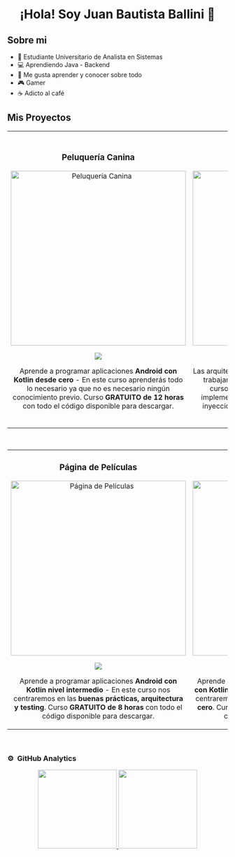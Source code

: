 <div align="center">
<h1 align="center">¡Hola! Soy Juan Bautista Ballini 👋</h1>
</div>

## Sobre mi

- :book: Estudiante Universitario de Analista en Sistemas
- :computer: Aprendiendo Java - Backend
- :telescope: Me gusta aprender y conocer sobre todo
- :video_game: Gamer
- :coffee: Adicto al café

## Mis Proyectos
<table>
<tr>
<td width="50%">
<h3 align="center">Peluquería Canina</h3>
<div align="center">
<a href="https://github.com/ArisGuimera/Android-Expert" target="_blank"><img src="https://imgur.com/qiGn5Wj.jpg" width="400" alt="Peluquería Canina"></a>
<p>
<a href="https://github.com/ArisGuimera/Android-Expert" target="_blank">
<img src="https://img.shields.io/badge/CÓDIGO-ff9?style=for-the-badge&logo=github&logoColor=black">
</a>
</p>
<p>Aprende a programar aplicaciones <strong>Android con Kotlin desde cero</strong> - En este curso aprenderás todo lo necesario ya que no es necesario ningún conocimiento previo. Curso <strong>GRATUITO de 12 horas</strong> con todo el código disponible para descargar.</p>
</div>
                                                                                      
</td>

<td width="50%">
               <br>
<h3 align="center">Gestión de Automóviles</h3>
<div align="center">                                       
<a href="https://github.com/ArisGuimera/SimpleAndroidMVVM" target="_blank"><img src="https://imgur.com/35LwP0Z.jpg" width="400" alt="Gestión de Automóviles"></a>
<br>
<p>
<a href="https://github.com/ArisGuimera/SimpleAndroidMVVM" target="_blank">
<img src="https://img.shields.io/badge/C%C3%93DIGO-80ffaa?style=for-the-badge&logo=github&logoColor=black">
</a>
</p>
</p>Las arquitecturas son <strong>IMPRESCINDIBLES</strong> para poder trabajar como desarrollador/a Android. En este curso, divido por ramas irás aprendiendo a implementar una arquitectura real y robusta con inyección de dependencias, clean architecture, testing y mucho más.</p>
</div>                                                             
</table>                                                                                 
</div>
<br>

<table>
<tr>
<td width="50%">
<h3 align="center">Página de Películas</h3>
<div align="center">
<a href="https://github.com/ArisGuimera/Android-Expert-Intermedio" target="_blank"><img src="https://imgur.com/oeQDwO8.jpg" width="400" alt="Página de Películas"></a>
<p>
<a href="https://github.com/ArisGuimera/Android-Expert-Intermedio" target="_blank">
<img src="https://img.shields.io/badge/CÓDIGO-ff9?style=for-the-badge&logo=github&logoColor=black">
</a>
</p>
<p>Aprende a programar aplicaciones <strong>Android con Kotlin nivel intermedio</strong> - En este curso nos centraremos en las <strong>buenas prácticas, arquitectura y testing</strong>. Curso <strong>GRATUITO de 8 horas</strong> con todo el código disponible para descargar.</p>
</div>
                                                                                      
</td>       

<td width="50%">
<h3 align="center">Prácticas Programación</h3>
<div align="center">
<a href="https://github.com/ArisGuimera/Curso-Kotlin-Multiplatform" target="_blank"><img src="https://imgur.com/W6ddKlL.jpg" width="400" alt="Prácticas Programación"></a>
<p>
<a href="https://github.com/ArisGuimera/Curso-Kotlin-Multiplatform" target="_blank">
<img src="https://img.shields.io/badge/C%C3%93DIGO-cfaae0?style=for-the-badge&logo=github&logoColor=black">
</a>
</p>
<p>Aprende a programar aplicaciones <strong>multiplataform con Kotlin y Jetpack Compose</strong> - En este curso nos centraremos en dominar Kotlin Multiplatform <strong>desde cero</strong>. Curso <strong>GRATUITO</strong> (en desarrollo) con todo el código disponible para descargar.</p>
</div>
                                                                                      
</td>  
</table>                                                                                 
</div>
<br>

### ⚙️ &nbsp;GitHub Analytics

<p align="center">
<a href="https://github.com/JBBallini">
  <img height="180em" src="https://github-readme-stats-eight-theta.vercel.app/api?username=ArisGuimera&show_icons=true&theme=algolia&include_all_commits=true&count_private=true"/>
  <img height="180em" src="https://github-readme-stats-eight-theta.vercel.app/api/top-langs/?username=ArisGuimera&layout=compact&langs_count=8&theme=algolia"/>
</a>
</p>
